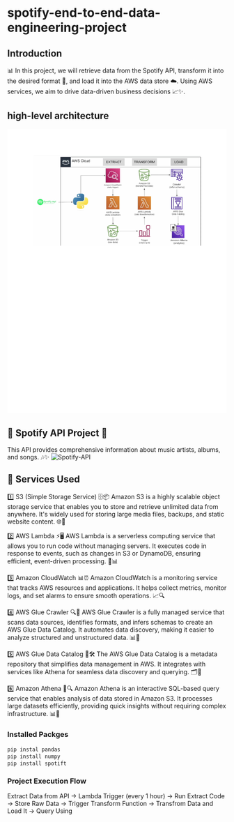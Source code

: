 # spotify-end-to-end-data-engineering-project
## Introduction 

📊 In this project, we will retrieve data from the Spotify API, transform it into the desired format 🎵, and load it into the AWS data store ☁️. Using AWS services, we aim to drive data-driven business decisions 📈✨.

## high-level architecture
![high-level architecture](https://github.com/GImran360/spotify-end-to-end-data-engineering-project/blob/main/Spotify%20data%20pipe%20line.jpg)

## 🎵 Spotify API Project 🎵

This API provides comprehensive information about music artists, albums, and songs. 🎶✨ 
![Spotify-API](https://developer.spotify.com/documentation)

## 🎯 Services Used

1️⃣ S3 (Simple Storage Service) 🗄️📦
Amazon S3 is a highly scalable object storage service that enables you to store and retrieve unlimited data from anywhere. It's widely used for storing large media files, backups, and static website content. 🌐📂

2️⃣ AWS Lambda ⚡🖥️
AWS Lambda is a serverless computing service that allows you to run code without managing servers. It executes code in response to events, such as changes in S3 or DynamoDB, ensuring efficient, event-driven processing. 🚀📊

3️⃣ Amazon CloudWatch 📊⏰
Amazon CloudWatch is a monitoring service that tracks AWS resources and applications. It helps collect metrics, monitor logs, and set alarms to ensure smooth operations. 📈🔍

4️⃣ AWS Glue Crawler 🔍🤖
AWS Glue Crawler is a fully managed service that scans data sources, identifies formats, and infers schemas to create an AWS Glue Data Catalog. It automates data discovery, making it easier to analyze structured and unstructured data. 📊📜

5️⃣ AWS Glue Data Catalog 📖🛠️
The AWS Glue Data Catalog is a metadata repository that simplifies data management in AWS. It integrates with services like Athena for seamless data discovery and querying. 🗂️🔗

6️⃣ Amazon Athena 🏹🔍
Amazon Athena is an interactive SQL-based query service that enables analysis of data stored in Amazon S3. It processes large datasets efficiently, providing quick insights without requiring complex infrastructure. 📊🚀

### Installed Packges 
```
pip instal pandas
pip install numpy
pip install spotift
```

### Project Execution Flow

Extract Data from API -> Lambda Trigger (every 1 hour) -> Run Extract Code -> Store Raw Data -> Trigger Transform Function -> Transfrom Data and Load It -> Query Using
